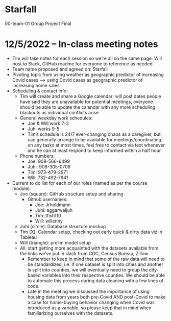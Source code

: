 # Starfall
00-team-01 Group Project Final

# 12/5/2022 – In-class meeting notes
- Tim will take notes for each session so we’re all on the same page. Will post to Slack, GitHub readme for everyone to reference as needed
- Team name proposed and agreed on: Starfall
- Pivoting topic from using weather as geographic predictor of increasing Covid cases --> using Covid cases as geographic predictor of increasing home sales
- Scheduling & contact info:
    - Tim will create and share a Google calendar; will post dates people have said they are unavailable for potential meetings, everyone should be able to update the calendar with any more scheduling blackouts as individual conflicts arise
    - General weekday work schedules:
        - Joe & Will work 7-3
        - Juhi works 9-5
        - Tim’s schedule is 24/7 ever-changing chaos as a caregiver, but can generally arrange to be available for meetings/coordinating on any tasks at most times, feel free to contact via text whenever and he can at least respond to keep informed within a half hour
    - Phone numbers:
        - Joe: 908-566-6499
        - Juhi: 908-305-0706
        - Tim: 973-479-2971
        - Will: 732-492-7641
- Current to do list for each of our roles (named as per the course module):
    - Joe (square): GitHub structure setup and sharing
        - Github usernames:
            - Joe: Jrheldmann
            - Juhi: aggarwaljuh
            - Tim: tfish110
            - Will: willenny
    - Juhi (circle): Database structure mockup
    - Tim (X): Calendar setup, checking out early quick & dirty data viz in Tableau
    - Will (triangle): prelim model setup
    - All: start getting more acquainted with the datasets available from the links we’ve put in slack from CDC, Census Bureau, Zillow
        - Remember to keep in mind that some of the raw data will need to be standardized, i.e. if one dataset is split into cities and another is split into counties, we will eventually need to group the city-based variables into their respective counties. We should be able to automate this process during data cleaning with a few lines of code.
        - Late in the meeting we discussed the importance of using housing data from years both pre-Covid AND post-Covid to make a case for home-buying behavior changing when Covid was introduced as a variable, so please keep that in mind when familiarizing ourselves with the datasets.
